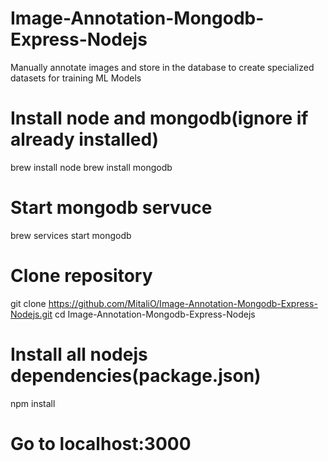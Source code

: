 # Image-Annotation-Mongodb-Express-Nodejs
Manually annotate images and store in the database to create specialized datasets for training ML Models

# Install node and mongodb(ignore if already installed)
brew install node
brew install mongodb

# Start mongodb servuce
brew services start mongodb

# Clone repository
git clone https://github.com/MitaliO/Image-Annotation-Mongodb-Express-Nodejs.git
cd Image-Annotation-Mongodb-Express-Nodejs
# Install all nodejs dependencies(package.json)
npm install

# Go to localhost:3000

